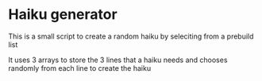 # Haiku generator

This is a small script to create a random haiku by seleciting from a prebuild list

It uses 3 arrays to store the 3 lines that a haiku needs and chooses randomly from each line to create the haiku